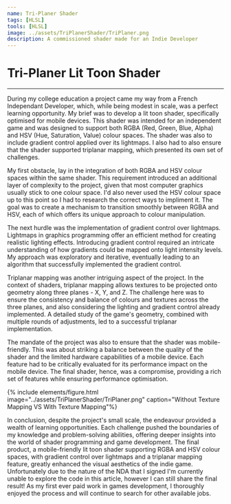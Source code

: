 ```yaml
---
name: Tri-Planer Shader
tags: [HLSL]
tools: [HLSL]
image: ../assets/TriPlanerShader/TriPlaner.png
description: A commissioned shader made for an Indie Developer
---
```


# **Tri-Planer Lit Toon Shader**

---

During my college education a project came my way from a French Independant Developer, which, while being modest in scale, was a perfect learning opportunity. My brief was to develop a lit toon shader, specifically optimised for mobile devices. This shader was intended for an independent game and was designed to support both RGBA (Red, Green, Blue, Alpha) and HSV (Hue, Saturation, Value) colour spaces. The shader was also to include gradient control applied over its lightmaps. I also had to also ensure that the shader supported triplanar mapping, which presented its own set of challenges.

My first obstacle, lay in the integration of both RGBA and HSV colour spaces within the same shader. This requirement introduced an additional layer of complexity to the project, given that most computer graphics usually stick to one colour space. I'd also never used the HSV colour space up to this point so I had to research the correct ways to impliment it. The goal was to create a mechanism to transition smoothly between RGBA and HSV, each of which offers its unique approach to colour manipulation.

The next hurdle was the implementation of gradient control over lightmaps. Lightmaps in graphics programming offer an efficient method for creating realistic lighting effects. Introducing gradient control required an intricate understanding of how gradients could be mapped onto light intensity levels. My approach was exploratory and iterative, eventually leading to an algorithm that successfully implemented the gradient control.

Triplanar mapping was another intriguing aspect of the project. In the context of shaders, triplanar mapping allows textures to be projected onto geometry along three planes - X, Y, and Z. The challenge here was to ensure the consistency and balance of colours and textures across the three planes, and also considering the lighting and gradient control already implemented. A detailed study of the game's geometry, combined with multiple rounds of adjustments, led to a successful triplanar implementation.

The mandate of the project was also to ensure that the shader was mobile-friendly. This was about striking a balance between the quality of the shader and the limited hardware capabilities of a mobile device. Each feature had to be critically evaluated for its performance impact on the mobile device. The final shader, hence, was a compromise, providing a rich set of features while ensuring performance optimisation.

{% include elements/figure.html image="../assets/TriPlanerShader/TriPlaner.png" caption="Without Texture Mapping VS With Texture Mapping"%}

In conclusion, despite the project's small scale, the endeavour provided a wealth of learning opportunities. Each challenge pushed the boundaries of my knowledge and problem-solving abilities, offering deeper insights into the world of shader programming and game development. The final product, a mobile-friendly lit toon shader supporting RGBA and HSV colour spaces, with gradient control over lightmaps and a triplanar mapping feature, greatly enhanced the visual aesthetics of the indie game. Unfortunately due to the nature of the NDA that I signed I'm currently unable to explore the code in this article, however I can still share the final result! As my first ever paid work in games development, I thoroughly enjoyed the process and will continue to search for other available jobs.
